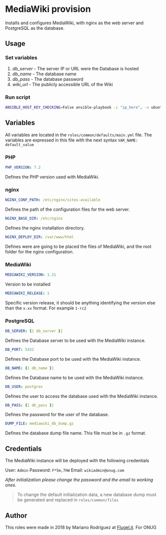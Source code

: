 # MediaWiki provision

Installs and configures MediaWiki, with nginx as the web server and
 PostgreSQL as the database.

## Usage

### Set variables

1. *db_server* - The server IP or URL were the Database is hosted
2. *db_name*   - The database name
3. *db_pass*   - The database password
4. *wiki_url*  - The publicly accessible URL of the Wiki

### Run script

```bash
ANSIBLE_HOST_KEY_CHECKING=False ansible-playbook -i "ip_here", -u ubuntu --private-key=~/.ssh/apcela-devops.pem --extra-vars "db_server=mediawiki-onug-stage-euc1-rds.checvoallqkl.eu-central-1.rds.amazonaws.com db_name=test db_pass=1w3r4E2Q wiki_url=wiki.onug.net" playbook.yml
```

## Variables

All variables are located in the `roles/common/defaults/main.yml` file.
 The variables are expressed in this file with the next syntax
 `VAR_NAME: default_value`

### PHP

```yml
PHP_VERSION: 7.2
```

Defines the PHP version used with MediaWiki.

### nginx

```yml
NGINX_CONF_PATH: /etc/nginx/sites-available
```

Defines the path of the configuration files for the web server.

```yml
NGINX_BASE_DIR: /etc/nginx
```

Defines the nginx installation directory.

```yml
NGINX_DEPLOY_DIR: /var/www/html
```

Defines were are going to be placed the files of MediaWiki, and the
 root folder for the nginx configuration.

### MediaWiki

```yml
MEDIAWIKI_VERSION: 1.31
```

Version to be installed

```yml
MEDIAWIKI_RELEASE: 1
```

Specific version release, it should be anything identifying the
 version else than the `x.xx` format. For example `1-rc2`

### PostgreSQL

```yml
DB_SERVER: {{ db_server }}
```

Defines the Database server to be used with the MediaWiki instance.

```yml
DB_PORT: 5432
```

Defines the Database port to be used with the MediaWiki instance.

```yml
DB_NAME: {{ db_name }}
```

Defines the Database name to be used with the MediaWiki instance.

```yml
DB_USER: postgres
```

Defines the user to access the database used with the MediaWiki
 instance.

```yml
DB_PASS: {{ db_pass }}
```

Defines the password for the user of the database.

```yml
DUMP_FILE: mediawiki_db_dump.gz
```

Defines the database dump file name. This file must be in `.gz` format.

## Credentials

The MediaWiki instance will be deployed with the following credentials

User: `Admin`
Password: `F*5m,7hW`
Email: `wikiadmin@onug.com`

*After initialization please change the password and the email to
 working ones.*

> To change the default initialization data, a new database dump must
> be generated and replaced in `roles/common/files`

## Author

This roles were made in 2018 by Mariano Rodríguez at [Flugel.it](1). For ONUG

[1]: https://flugel.it/
